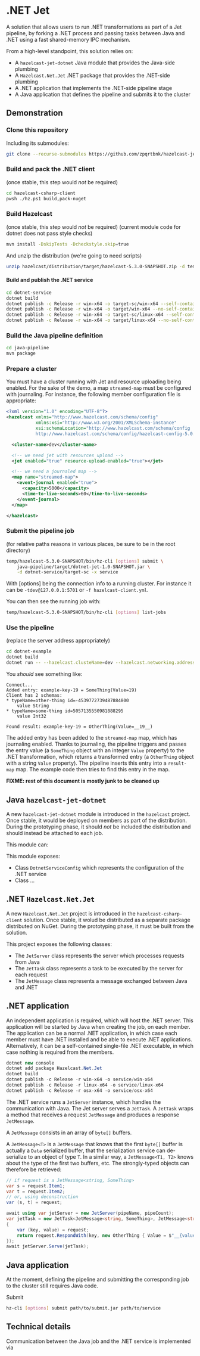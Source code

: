 
# .NET Jet

A solution that allows users to run .NET transformations as part of a Jet pipeline,
by forking a .NET process and passing tasks between Java and .NET using a fast
shared-memory IPC mechanism.

From a high-level standpoint, this solution relies on:

* A `hazelcast-jet-dotnet` Java module that provides the Java-side plumbing
* A `Hazelcast.Net.Jet` .NET package that provides the .NET-side plumbing
* A .NET application that implements the .NET-side pipeline stage
* A Java application that defines the pipeline and submits it to the cluster

## Demonstration

### Clone this repository
Including its submodules:
```sh
git clone --recurse-submodules https://github.com/zpqrtbnk/hazelcast-jet-dotnet
```

### Build and pack the .NET client
(once stable, this step would *not* be required)
```sh
cd hazelcast-csharp-client
pwsh ./hz.ps1 build,pack-nuget
```

### Build Hazelcast
(once stable, this step would *not* be required)
(current module code for dotnet does not pass style checks)
```sh
mvn install -DskipTests -Dcheckstyle.skip=true
```

And unzip the distribution
(we're going to need scripts)
```sh
unzip hazelcast/distribution/target/hazelcast-5.3.0-SNAPSHOT.zip -d temp/hazelcast-5.3.0-SNAPSHOT
```

#### Build and publish the .NET service
```sh
cd dotnet-service
dotnet build
dotnet publish -c Release -r win-x64 -o target-sc/win-x64 --self-contained
dotnet publish -c Release -r win-x64 -o target/win-x64 --no-self-contained
dotnet publish -c Release -r win-x64 -o target-sc/linux-x64 --self-contained
dotnet publish -c Release -r win-x64 -o target/linux-x64 --no-self-contained
```

### Build the Java pipeline definition
```sh
cd java-pipeline
mvn package
```

### Prepare a cluster
You must have a cluster running with Jet and resource uploading being enabled.
For the sake of the demo, a map `streamed-map` must be configured with journaling.
For instance, the following member configuration file is appropriate:
```xml
<?xml version="1.0" encoding="UTF-8"?>
<hazelcast xmlns="http://www.hazelcast.com/schema/config"
           xmlns:xsi="http://www.w3.org/2001/XMLSchema-instance"
           xsi:schemaLocation="http://www.hazelcast.com/schema/config
           http://www.hazelcast.com/schema/config/hazelcast-config-5.0.xsd">

  <cluster-name>dev</cluster-name>

  <!-- we need jet with resources upload -->
  <jet enabled="true" resource-upload-enabled="true"></jet>

  <!-- we need a journaled map -->
  <map name="streamed-map">
    <event-journal enabled="true">
      <capacity>5000</capacity>
      <time-to-live-seconds>60</time-to-live-seconds>
    </event-journal>
  </map>

</hazelcast>
```

### Submit the pipeline job
(for relative paths reasons in various places, be sure to be in the root directory)
```sh
temp/hazelcast-5.3.0-SNAPSHOT/bin/hz-cli [options] submit \
    java-pipeline/target/dotnet-jet-1.0-SNAPSHOT.jar \
    -d dotnet-service/target-sc -x service
```
With [options] being the connection info to a running cluster. For instance it can be `-tdev@127.0.0.1:5701` or `-f hazelcast-client.yml`.

You can then see the running job with:
```sh
temp/hazelcast-5.3.0-SNAPSHOT/bin/hz-cli [options] list-jobs
```

### Use the pipeline
(replace the server address appropriately)
```sh
cd dotnet-example
dotnet build
dotnet run -- --hazelcast.clusteName=dev --hazelcast.networking.addresses.0=127.0.0.1:5701
```

You *should* see something like:
```text
Connect...
Added entry: example-key-19 = SomeThing(Value=19)
Client has 2 schemas:
* typeName=other-thing id=-4539772739487884800
    value String
* typeName=some-thing id=5057135550981888295
    value Int32

Found result: example-key-19 = OtherThing(Value=__19__)
```

The added entry has been added to the `streamed-map` map, which has journaling enabled.
Thanks to journaling, the pipeline triggers and passes the entry value (a `SomeThing` object with an integer `Value` property) to the .NET transformation, which returns a transformed entry (a `OtherThing` object with a string `Value` property). The pipeline inserts this entry into a `result-map` map.
The example code then tries to find this entry in the map.

**FIXME: rest of this document is mostly junk to be cleaned up**

## Java `hazelcast-jet-dotnet`

A new `hazelcast-jet-dotnet` module is introduced in the `hazelcast` project.
Once stable, it would be deployed on members as part of the distribution. During the prototyping phase, it should *not* be included the distribution and should instead be attached to each job.

This module can:

This module exposes:
* Class `DotnetServiceConfig` which represents the configuration of the .NET service
* Class ...

## .NET `Hazelcast.Net.Jet`

A new `Hazelcast.Net.Jet` project is introduced in the `hazelcast-csharp-client` solution.
Once stable, it wolud be distributed as a separate package distributed on NuGet. During the prototyping phase, it must be built from the solution.

This project exposes the following classes:
* The `JetServer` class represents the server which processes requests from Java
* The `JetTask` class represents a task to be executed by the server for each request
* The `JetMessage` class represents a message exchanged between Java and .NET

## .NET application

An independent application is required, which will host the .NET server. This application will be started by Java when creating the job, on each member. The application can be a normal .NET application, in which case each member must have .NET installed and be able to execute .NET applications. Alternatively, it can be a self-contained single-file .NET executable, in which case nothing is required from the members.

```csharp
dotnet new console
dotnet add package Hazelcast.Net.Jet
dotnet build
dotnet publish -c Release -r win-x64 -o service/win-x64
dotnet publish -c Release -r linux-x64 -o service/linux-x64
dotnet publish -c Release -r osx-x64 -o service/osx-x64
```

The .NET service runs a `JetServer` instance, which handles the communication with Java.
The Jet server serves a `JetTask`.
A `JetTask` wraps a method that receives a request `JetMessage` and produces a response `JetMessage`.

A `JetMessage` consists in an array of `byte[]` buffers.

A `JetMessage<T>` is a `JetMessage` that knows that the first `byte[]` buffer is actually a `Data` serialized buffer, that the serialization service can de-serialize to an object of type `T`. In a similar way, a `JetMessage<T1, T2>` knows about the type of the first two buffers, etc. The strongly-typed objects can therefore be retrieved:

```csharp
// if request is a JetMessage<string, SomeThing>
var s = request.Item1;
var t = request.Item2;
// or, using deconstruction
var (s, t) = request;
```

```csharp
await using var jetServer = new JetServer(pipeName, pipeCount);
var jetTask = new JetTask<JetMessage<string, SomeThing>, JetMessage<string, OtherThing>>(request =>
{
    var (key, value) = request;
    return request.RespondWith(key, new OtherThing { Value = $"__{value}__" });
});
await jetServer.Serve(jetTask);
```

## Java application

At the moment, defining the pipeline and submitting the corresponding job to the cluster still requires Java code.


Submit

```sh
hz-cli [options] submit path/to/submit.jar path/to/service
```

## Technical details

Communication between the Java job and the .NET service is implemented via 